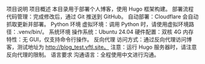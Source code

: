 项目说明
项目概述
本目录用于部署个人博客，使用 Hugo 框架构建。
部署流程
代码管理：完成修改后，通过 Git 推送到 GitHub。
自动部署：Cloudflare 会自动抓取更新并部署。
Python 环境
虚拟环境：调用 Python 时，请使用虚拟环境路径：.venv/bin/。
系统环境
操作系统：Ubuntu 24.04
硬件配置：双核 4G 内存
特性：无 GUI，仅支持命令行操作。
反向代理
访问方式：通过反向代理访问博客，测试地址为 http://blog_test.vftl.site。
注意：运行 Hugo 服务器时，请注意反向代理的限制。
语言要求
沟通语言：全程使用中文进行沟通。
